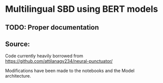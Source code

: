 # Multilingual SBD using BERT models

## TODO: Proper documentation ## 

## Source: ##  

Code currently heavily borrowed from https://github.com/attilanagy234/neural-punctuator/  

Modifications have been made to the notebooks and the Model architecture.  


